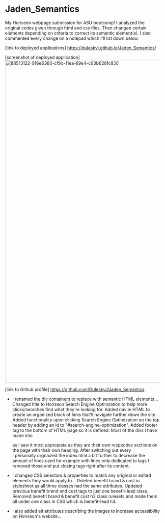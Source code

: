 # Jaden_Semantics
My Horiseon webpage submission for ASU bootcamp! I analyzed the original codes given through html and css files. Then changed certain elements depending on criteria to correct its semantic element(s). I also commented every change on a notepad which I'll list down below. 

[link to deployed applications] https://duleskyj.github.io/Jaden_Semantics/  

[screenshot of deployed application] 
<img width="1051" alt="88513122-916e6380-cf9c-11ea-89e4-c93b628fc830" src="https://github.com/DuleskyJ/Jaden_Semantics/assets/153566037/c3a3d944-1e64-4065-84fe-1a8808e64129">

[link to Github profile] https://github.com/DuleskyJ/Jaden_Semantics    

-  I renamed the div containers to replace with semantic HTML elements...
Changed title to Horiseon Search Engine Optimzation to help more clicks/searches find what they're looking for.
Added nav in HTML to create an organized block of links that'll navigate further down the site.
Added functionality upon clicking Search Engine Optimization on the top header by adding an id to "#search-engine-optimization".
Added footer tag to the bottom of HTML page so it is defined.
Most of the divs I have made into <section> as I saw it most appropiate as they are their own respective sections on the page with their own heading.
After switching out every <div> I personally orgnaized the index.html a bit further to decrease the amount of lines used for example with lines only dedicated to tags I removed those and put closing tags right after its content. 

-  I changed CSS selectors & properties to match any original or edited elements they would apply to...
Deleted benefit brand & cost in stylesheet as all three classes had the same attributes.
Updated previous benefit brand and cost tags to just one benefit-lead class.
Removed benefit brand & benefit cost h3 class rulesets and made them all under one class in CSS which is benefit-lead h3.

-  I also added alt attributes describing the images to increase accessibility on Horiseon's website...

